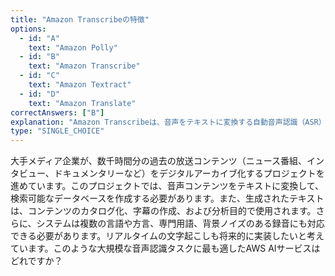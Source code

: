 ```yaml
---
title: "Amazon Transcribeの特徴"
options:
  - id: "A"
    text: "Amazon Polly"
  - id: "B"
    text: "Amazon Transcribe"
  - id: "C"
    text: "Amazon Textract"
  - id: "D"
    text: "Amazon Translate"
correctAnswers: ["B"]
explanation: "Amazon Transcribeは、音声をテキストに変換する自動音声認識（ASR）サービスです。音声ファイルや音声ストリームをテキストに変換し、音声コンテンツを検索可能にしたり、字幕を生成したりすることができます。Amazon Pollyはテキストから音声への変換、Amazon Textractは画像内のテキスト認識、Amazon Translateはテキストの多言語翻訳の機能を提供します。\n\n参考: https://aws.amazon.com/jp/transcribe/"
type: "SINGLE_CHOICE"
---
```


大手メディア企業が、数千時間分の過去の放送コンテンツ（ニュース番組、インタビュー、ドキュメンタリーなど）をデジタルアーカイブ化するプロジェクトを進めています。このプロジェクトでは、音声コンテンツをテキストに変換して、検索可能なデータベースを作成する必要があります。また、生成されたテキストは、コンテンツのカタログ化、字幕の作成、および分析目的で使用されます。さらに、システムは複数の言語や方言、専門用語、背景ノイズのある録音にも対応できる必要があります。リアルタイムの文字起こしも将来的に実装したいと考えています。このような大規模な音声認識タスクに最も適したAWS AIサービスはどれですか？